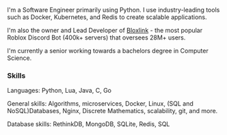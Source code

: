 I'm a Software Engineer primarily using Python. I use industry-leading tools such as Docker, Kubernetes, and Redis to create scalable applications. 

I'm also the owner and Lead Developer of [Bloxlink](https://blox.link) - the most popular Roblox Discord Bot (400k+ servers) that oversees 28M+ users.

I'm currently a senior working towards a bachelors degree in Computer Science.


### Skills
Languages: Python, Lua, Java, C, Go

General skills: Algorithms, microservices, Docker, Linux, (SQL and NoSQL)Databases, Nginx, Discrete Mathematics, scalability, git, and more.

Database skills: RethinkDB, MongoDB, SQLite, Redis, SQL

